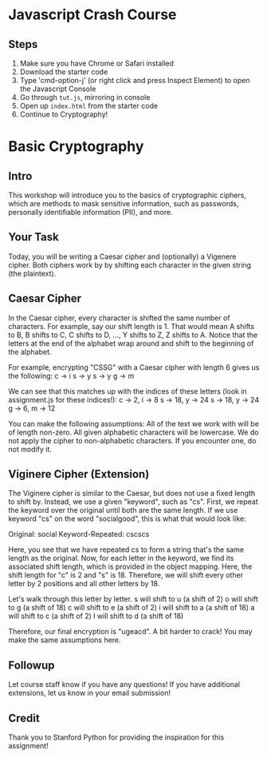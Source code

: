 # Javascript Crash Course

## Steps

1. Make sure you have Chrome or Safari installed
2. Download the starter code
3. Type 'cmd-option-j' (or right click and press Inspect Element) to open the Javascript Console
4. Go through `tut.js`, mirroring in console
5. Open up `index.html` from the starter code
6. Continue to Cryptography!

# Basic Cryptography

## Intro
This workshop will introduce you to the basics of cryptographic ciphers, which are methods to mask sensitive information, such as passwords, personally identifiable information (PII), and more.

## Your Task
Today, you will be writing a Caesar cipher and (optionally) a Vigenere cipher. Both ciphers work by by shifting each character in the given string (the plaintext).

## Caesar Cipher
In the Caesar cipher, every character is shifted the same number of characters. For example, say our shift length is 1. That would mean A shifts to B, B shifts to C, C shifts to D, ..., Y shifts to Z, Z shifts to A. Notice that the letters at the end of the alphabet wrap around and shift to the beginning of the alphabet.

For example, encrypting "CSSG" with a Caesar cipher with length 6 gives us the following:
c -> i
s -> y
s -> y
g -> m

We can see that this matches up with the indices of these letters (look in assignment.js for these indices!):
c -> 2, i -> 8
s -> 18, y -> 24
s -> 18, y -> 24
g -> 6, m -> 12

You can make the following assumptions:
    All of the text we work with will be of length non-zero.
    All given alphabetic characters will be lowercase.
    We do not apply the cipher to non-alphabetic characters. If you encounter one, do not modify it.

## Viginere Cipher (Extension)
The Viginere cipher is similar to the Caesar, but does not use a fixed length to shift by. Instead, we use a given "keyword", such as "cs". First, we repeat the keyword over the original until both are the same length. If we use keyword "cs" on the word "socialgood", this is what that would look like:

Original: social
Keyword-Repeated: cscscs

Here, you see that we have repeated cs to form a string that's the same length as the original. Now, for each letter in the keyword, we find its associated shift length, which is provided in the object mapping. Here, the shift length for "c" is 2 and "s" is 18. Therefore, we will shift every other letter by 2 positions and all other letters by 18.

Let's walk through this letter by letter.
s will shift to u (a shift of 2)
o will shift to g (a shift of 18)
c will shift to e (a shift of 2)
i will shift to a (a shift of 18)
a will shift to c (a shift of 2)
l will shift to d (a shift of 18)

Therefore, our final encryption is "ugeacd". A bit harder to crack! You may make the same assumptions here.

## Followup
Let course staff know if you have any questions! If you have additional extensions, let us know in your email submission!

## Credit
Thank you to Stanford Python for providing the inspiration for this assignment!

